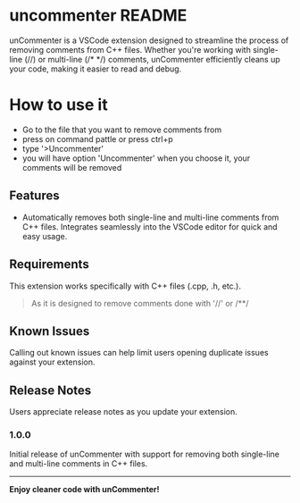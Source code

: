 # uncommenter README
unCommenter is a VSCode extension designed to streamline the process of removing comments from C++ files. Whether you're working with single-line (//) or multi-line (/* */) comments, unCommenter efficiently cleans up your code, making it easier to read and debug.

# How to use it 
- Go to the file that you want to remove comments from
- press on command pattle or press ctrl+p
- type '>Uncommenter'
- you will have option 'Uncommenter' when you choose it, your comments will be removed
## Features

- Automatically removes both single-line and multi-line comments from C++ files.
Integrates seamlessly into the VSCode editor for quick and easy usage.


## Requirements

This extension works specifically with C++ files (.cpp, .h, etc.).
> As it is designed to remove comments done with '//' or /**/

## Known Issues

Calling out known issues can help limit users opening duplicate issues against your extension.

## Release Notes

Users appreciate release notes as you update your extension.

### 1.0.0

Initial release of unCommenter with support for removing both single-line and multi-line comments in C++ files.

---


**Enjoy cleaner code with unCommenter!**
